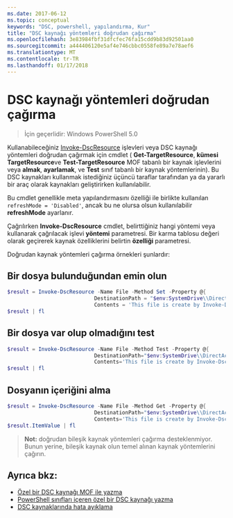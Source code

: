 ```yaml
---
ms.date: 2017-06-12
ms.topic: conceptual
keywords: "DSC, powershell, yapılandırma, Kur"
title: "DSC kaynağı yöntemleri doğrudan çağırma"
ms.openlocfilehash: 3e83984fbf31dfcfec76fa15cdd9b83d92501aa0
ms.sourcegitcommit: a444406120e5af4e746cbbc0558fe89a7e78aef6
ms.translationtype: MT
ms.contentlocale: tr-TR
ms.lasthandoff: 01/17/2018
---
```

# <a name="calling-dsc-resource-methods-directly"></a>DSC kaynağı yöntemleri doğrudan çağırma

>İçin geçerlidir: Windows PowerShell 5.0

Kullanabileceğiniz [Invoke-DscResource](https://technet.microsoft.com/en-us/library/mt517869.aspx) işlevleri veya DSC kaynağı yöntemleri doğrudan çağırmak için cmdlet ( **Get-TargetResource**, **kümesi TargetResource**ve  **Test-TargetResource** MOF tabanlı bir kaynak işlevlerini veya **almak**, **ayarlamak**, ve **Test** sınıf tabanlı bir kaynak yöntemlerinin). Bu DSC kaynakları kullanmak istediğiniz üçüncü taraflar tarafından ya da yararlı bir araç olarak kaynakları geliştirirken kullanılabilir. 

Bu cmdlet genellikle meta yapılandırmasını özelliği ile birlikte kullanılan `refreshMode = 'Disabled'`, ancak bu ne olursa olsun kullanılabilir **refreshMode** ayarlanır.

Çağrılırken **Invoke-DscResource** cmdlet, belirttiğiniz hangi yöntemi veya kullanarak çağrılacak işlevi **yöntemi** parametresi. Bir karma tablosu değeri olarak geçirerek kaynak özelliklerini belirtin **özelliği** parametresi.

Doğrudan kaynak yöntemleri çağırma örnekleri şunlardır:

## <a name="ensure-a-file-is-present"></a>Bir dosya bulunduğundan emin olun

```powershell
$result = Invoke-DscResource -Name File -Method Set -Property @{
                            DestinationPath = "$env:SystemDrive\\DirectAccess.txt";
                            Contents = 'This file is create by Invoke-DscResource'} -Verbose
$result | fl
```

## <a name="test-that-a-file-is-present"></a>Bir dosya var olup olmadığını test

```powershell
$result = Invoke-DscResource -Name File -Method Test -Property @{
                            DestinationPath="$env:SystemDrive\\DirectAccess.txt";
                            Contents='This file is create by Invoke-DscResource'} -Verbose
$result | fl
```

## <a name="get-the-contents-of-file"></a>Dosyanın içeriğini alma

```powershell
$result = Invoke-DscResource -Name File -Method Get -Property @{
                            DestinationPath="$env:SystemDrive\\DirectAccess.txt";
                            Contents='This file is create by Invoke-DscResource'} -Verbose
$result.ItemValue | fl
```

>**Not:** doğrudan bileşik kaynak yöntemleri çağırma desteklenmiyor. Bunun yerine, bileşik kaynak olun temel alınan kaynak yöntemlerini çağırın.

## <a name="see-also"></a>Ayrıca bkz:
- [Özel bir DSC kaynağı MOF ile yazma](authoringResourceMOF.md) 
- [PowerShell sınıfları içeren özel bir DSC kaynağı yazma](authoringResourceClass.md)
- [DSC kaynaklarında hata ayıklama](debugResource.md)

